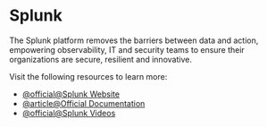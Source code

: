 # Splunk

The Splunk platform removes the barriers between data and action, empowering observability, IT and security teams to ensure their organizations are secure, resilient and innovative.

Visit the following resources to learn more:

- [@official@Splunk Website](https://www.splunk.com/)
- [@article@Official Documentation](https://docs.splunk.com/Documentation)
- [@official@Splunk Videos](https://www.splunk.com/en_us/resources/videos.html)
